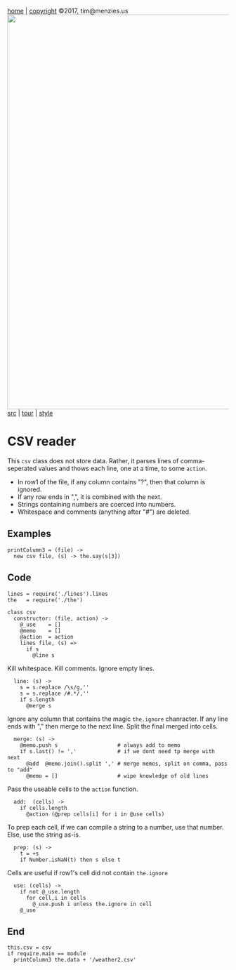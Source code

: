 [home](http://tiny.cc/koff) |
[copyright](https://github.com/koffee/script/blob/master/LICENSE.md) &copy;2017, tim&commat;menzies.us<br>
[<img width=900 src=https://raw.githubusercontent.com/koffee/script/master/img/head.jpg>](http://tiny.cc/koffee)<br>
[src](https://github.com/koffee/script/tree/master/lib) |
[tour](https://github.com/koffee/script/blob/master/docs/TOUR.md) |
[style](https://github.com/koffee/script/blob/master/docs/STYLE.md) 

# CSV reader

This `csv` class does not store data. Rather, it parses lines of
comma-seperated values and thows each line, one at a time, to
some `action`.

- In row1 of the file, if any column contains "?", then that column is ignored.
- If any row ends in ",", it is combined with the next.
- Strings containing numbers are coerced into numbers.
- Whitespace and comments (anything after "#") are deleted.

## Examples

    printColumn3 = (file) -> 
      new csv file, (s) -> the.say(s[3])

## Code

    lines = require('./lines').lines
    the   = require('./the')

    class csv
      constructor: (file, action) ->
        @_use    = []
        @memo    = []
        @action  = action
        lines file, (s) =>
          if s
            @line s

Kill whitespace. Kill comments. Ignore empty lines.

      line: (s) ->
        s = s.replace /\s/g,''
        s = s.replace /#.*/,''
        if s.length
          @merge s

Ignore any column that contains the magic `the.ignore` chanracter.
If any line ends with "," then merge
to the next line.  Split the final merged into cells.  

      merge: (s) ->
        @memo.push s                   # always add to memo
        if s.last() != ','             # if we dont need tp merge with next
          @add  @memo.join().split ',' # merge memos, split on comma, pass to "add"
          @memo = []                   # wipe knowledge of old lines

Pass the useable  cells to the `action` function.

      add:  (cells) ->
        if cells.length
          @action (@prep cells[i] for i in @use cells)

To prep each cell, if we can compile a string to a number,
use that number. Else, use the string as-is.

      prep: (s) ->
        t = +s
        if Number.isNaN(t) then s else t

Cells are useful if row1's cell did not contain `the.ignore`

      use: (cells) ->
        if not @_use.length
          for cell,i in cells
            @_use.push i unless the.ignore in cell
        @_use

## End 

    this.csv = csv
    if require.main == module
      printColumn3 the.data + '/weather2.csv'
